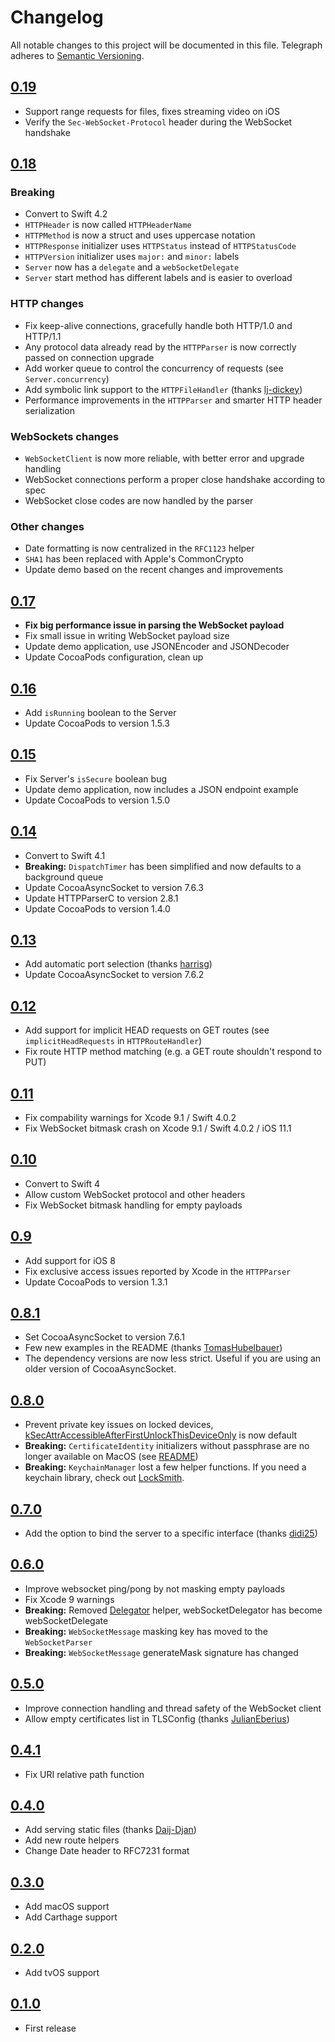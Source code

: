 # Changelog

All notable changes to this project will be documented in this file.
Telegraph adheres to [Semantic Versioning](http://semver.org/).

## [0.19](https://github.com/Building42/Telegraph/releases/tag/0.19)

- Support range requests for files, fixes streaming video on iOS
- Verify the `Sec-WebSocket-Protocol` header during the WebSocket handshake

## [0.18](https://github.com/Building42/Telegraph/releases/tag/0.18)

### Breaking

- Convert to Swift 4.2
- `HTTPHeader` is now called `HTTPHeaderName`
- `HTTPMethod` is now a struct and uses uppercase notation
- `HTTPResponse` initializer uses `HTTPStatus` instead of `HTTPStatusCode`
- `HTTPVersion` initializer uses `major:` and `minor:` labels
- `Server` now has a `delegate` and a `webSocketDelegate`
- `Server` start method has different labels and is easier to overload

### HTTP changes

- Fix keep-alive connections, gracefully handle both HTTP/1.0 and HTTP/1.1
- Any protocol data already read by the `HTTPParser` is now correctly passed on connection upgrade
- Add worker queue to control the concurrency of requests (see `Server.concurrency`)
- Add symbolic link support to the `HTTPFileHandler` (thanks [lj-dickey](https://github.com/lj-dickey))
- Performance improvements in the `HTTPParser` and smarter HTTP header serialization

### WebSockets changes

- `WebSocketClient` is now more reliable, with better error and upgrade handling
- WebSocket connections perform a proper close handshake according to spec
- WebSocket close codes are now handled by the parser

### Other changes

- Date formatting is now centralized in the `RFC1123` helper
- `SHA1` has been replaced with Apple's CommonCrypto
- Update demo based on the recent changes and improvements

## [0.17](https://github.com/Building42/Telegraph/releases/tag/0.17)

- **Fix big performance issue in parsing the WebSocket payload**
- Fix small issue in writing WebSocket payload size
- Update demo application, use JSONEncoder and JSONDecoder
- Update CocoaPods configuration, clean up

## [0.16](https://github.com/Building42/Telegraph/releases/tag/0.16)

- Add `isRunning` boolean to the Server
- Update CocoaPods to version 1.5.3

## [0.15](https://github.com/Building42/Telegraph/releases/tag/0.15)

- Fix Server's `isSecure` boolean bug
- Update demo application, now includes a JSON endpoint example
- Update CocoaPods to version 1.5.0

## [0.14](https://github.com/Building42/Telegraph/releases/tag/0.14)

- Convert to Swift 4.1
- **Breaking:** `DispatchTimer` has been simplified and now defaults to a background queue
- Update CocoaAsyncSocket to version 7.6.3
- Update HTTPParserC to version 2.8.1
- Update CocoaPods to version 1.4.0

## [0.13](https://github.com/Building42/Telegraph/releases/tag/0.13)

- Add automatic port selection (thanks [harrisg](https://github.com/harrisg))
- Update CocoaAsyncSocket to version 7.6.2

## [0.12](https://github.com/Building42/Telegraph/releases/tag/0.12)

- Add support for implicit HEAD requests on GET routes (see `implicitHeadRequests` in `HTTPRouteHandler`)
- Fix route HTTP method matching (e.g. a GET route shouldn't respond to PUT)

## [0.11](https://github.com/Building42/Telegraph/releases/tag/0.11)

- Fix compability warnings for Xcode 9.1 / Swift 4.0.2
- Fix WebSocket bitmask crash on Xcode 9.1 / Swift 4.0.2 / iOS 11.1

## [0.10](https://github.com/Building42/Telegraph/releases/tag/0.10)

- Convert to Swift 4
- Allow custom WebSocket protocol and other headers
- Fix WebSocket bitmask handling for empty payloads

## [0.9](https://github.com/Building42/Telegraph/releases/tag/0.9)

- Add support for iOS 8
- Fix exclusive access issues reported by Xcode in the `HTTPParser`
- Update CocoaPods to version 1.3.1

## [0.8.1](https://github.com/Building42/Telegraph/releases/tag/0.8.1)

- Set CocoaAsyncSocket to version 7.6.1
- Few new examples in the README (thanks [TomasHubelbauer](https://github.com/TomasHubelbauer))
- The dependency versions are now less strict. Useful if you are using an older version of CocoaAsyncSocket.

## [0.8.0](https://github.com/Building42/Telegraph/releases/tag/0.8.0)

- Prevent private key issues on locked devices, [kSecAttrAccessibleAfterFirstUnlockThisDeviceOnly](https://developer.apple.com/documentation/security/ksecattraccessibleafterfirstunlockthisdeviceonly) is now default
- **Breaking:** `CertificateIdentity` initializers without passphrase are no longer available on MacOS (see [README](README.md))
- **Breaking:** `KeychainManager` lost a few helper functions. If you need a keychain library, check out [LockSmith](https://github.com/matthewpalmer/Locksmith).

## [0.7.0](https://github.com/Building42/Telegraph/releases/tag/0.7.0)

- Add the option to bind the server to a specific interface (thanks [didi25](https://github.com/didi25))

## [0.6.0](https://github.com/Building42/Telegraph/releases/tag/0.6.0)

- Improve websocket ping/pong by not masking empty payloads
- Fix Xcode 9 warnings
- **Breaking:** Removed [Delegator](https://github.com/Building42/Telegraph/blob/0.5.0/Sources/Helpers/Delegator.swift) helper, webSocketDelegator has become webSocketDelegate
- **Breaking:** `WebSocketMessage` masking key has moved to the `WebSocketParser`
- **Breaking:** `WebSocketMessage` generateMask signature has changed

## [0.5.0](https://github.com/Building42/Telegraph/releases/tag/0.5.0)

- Improve connection handling and thread safety of the WebSocket client
- Allow empty certificates list in TLSConfig (thanks [JulianEberius](https://github.com/JulianEberius))

## [0.4.1](https://github.com/Building42/Telegraph/releases/tag/0.4.1)

- Fix URI relative path function

## [0.4.0](https://github.com/Building42/Telegraph/releases/tag/0.4.0)

- Add serving static files (thanks [Daij-Djan](https://github.com/Daij-Djan))
- Add new route helpers
- Change Date header to RFC7231 format

## [0.3.0](https://github.com/Building42/Telegraph/releases/tag/0.3.0)

- Add macOS support
- Add Carthage support

## [0.2.0](https://github.com/Building42/Telegraph/releases/tag/0.2.0)

- Add tvOS support

## [0.1.0](https://github.com/Building42/Telegraph/releases/tag/0.1.0)

- First release
